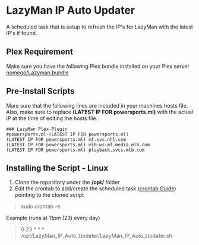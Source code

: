 # LazyMan IP Auto Updater
A scheduled task that is setup to refresh the IP's for LazyMan with the latest IP's if found.

## Plex Requirement
Make sure you have the following Plex.bundle installed on your Plex server [nomego/Lazyman.bundle](https://github.com/nomego/Lazyman.bundle)

## Pre-Install Scripts
Mare sure that the following lines are included in your machines hosts file.  Also, make sure to replace **(LATEST IP FOR powersports.ml)** with the actual IP at the time of editing the hosts file.
```
### LazyMan Plex-Plugin
#powersports.ml-(LATEST IP FOR powersports.ml)
(LATEST IP FOR powersports.ml) mf.svc.nhl.com
(LATEST IP FOR powersports.ml) mlb-ws-mf.media.mlb.com
(LATEST IP FOR powersports.ml) playback.svcs.mlb.com
```

## Installing the Script - Linux
1. Clone the repository under the  **/opt/** folder
2. Edit the crontab to add/create the scheduled task ([crontab Guide](https://crontab.guru/)) pointing to the cloned script
> sudo crontab -e

Example (runs at 11pm (23) every day)
> 0 23 * * * /opt/LazyMan_IP_Auto_Updater/LazyMan_IP_Auto_Updater.sh
